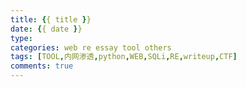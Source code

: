 ```yaml
---
title: {{ title }}
date: {{ date }}
type: 
categories: web re essay tool others
tags: [TOOL,内网渗透,python,WEB,SQLi,RE,writeup,CTF]
comments: true
---
```


